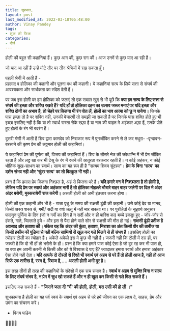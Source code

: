 ```yaml
---
title: सुप्रभात,
layout: post
last_modified_at: 2022-03-18T05:48:00
author: Vinay Pandey
tags:
- शुक्र की फिक्र
categories:
- दीर्घ
---
```

होली की बहुत सी कहानियां हैं। कुछ आग की, कुछ राग की। आज उनमें से कुछ याद आ रही हैं। 

जो याद आ रहीं हैं उन्हें मोटे तौर पर तीन श्रेणियों में रख सकता हूँ। 

पहली श्रेणी में आती हैं -  
प्रहलाद व होलिका की कहानी  और पूतना वध की कहानी। ये कहानियां सत्य के लिये सत्ता से संघर्ष की आवश्यकता और सार्थकता का संदेश देती हैं।

पर जब इस होली पर हम होलिका को जलाएं तो एक सवाल खुद से भी पूछें कि **क्या हम सत्य के लिए सत्ता से संघर्ष की इच्छा और शक्ति रखते हैं? यदि हाँ तो होलिका दहन का उत्सव जरूर मनाएं पर यदि इच्छा और शक्ति दोनों का अभाव है,  तो चेहरे पर कितना भी रंग पोत लें, होली का भाव आत्मा को छू न पायेगा।** जिनके पास इच्छा तो है पर शक्ति नही, उनकी बेचारगी तो समझी जा सकती है पर जिनके पास शक्ति होते हुए भी इच्छा इसलिए नही है कि या तो स्वार्थ रास्ता रोके खड़ा है या नाम की चाहत मे अहंकार अड़ा हैं, उनके पोते हुए होली के रंग भी बदरंग हैं।

दूसरी श्रेणी में आती हैं शिव द्वारा कामदेव को निराकार रूप में  पुनर्जीवित करने से ले कर मथुरा- -वृन्दावन-बरसाने की कृष्ण प्रेम की लठ्ठमार होली की कहानियां।

ये कहानियां प्रेम की पूर्णता की, विजय की कहानियां हैं। शिव के तीसरे नेत्र की क्रोधाग्नि में भी प्रेम जीवित रहता है और लट्ठ खा कर भी टेसू के रंग में रचने की आतुरता बरकरार रहती है। न कोई अहंकर, न कोई भौतिक सुख-साधन का स्वार्थ।  सत्य का यह रूप ही है "सत्यम शिवम सुंदरम"। **प्रेम के बिना 'सत्य' का दर्शन संभव नही और 'सुंदर सत्य' का तो बिल्कुल भी नही।**

प्रश्न है कि हमारा प्रेम कितना निश्छल है, अहं से कितना परे है। **यदि हमारे मन में निश्छलता है तो होली है, लेकिन यदि प्रेम पर स्वार्थ और अहंकार भारी है तो होलिका मोहल्ले चौबारे बाहर बाहर जलेगी पर दिल मे अंदर अंदर बसेगी, मुस्करायेगी राज करेगी।** असली होली को अभी इंतजार करना होगा।

होली की एक कहानी और भी है -
राजा पृथु के समय की राक्षसी ढूंढी की कहानी। उसे कोई देव या मानव, किसी अस्त्र शस्त्र से, गर्मी/ सर्दी या वर्षा ऋतु में नही मार सकता था। पर पुरोहितों के सुझाये अनुसार फाल्गुन पूर्णिमा के दिन (जो न गर्मी का दिन है न सर्दी और न ही बारिश का) बच्चे इकट्ठा हुए -  जोर-जोर से हंसते, गाते, चिल्लाते हुये -  और इस से पैदा होने वाले शोर से राक्षसी की मौत हो  गई।  **राक्षसी ढूंढी प्रतीक है अवसाद और हताशा की। संकेत यह कि अंदर की कुंठा, हताशा, निराशा का अंत किसी पीर की ताबीज या किसी हकीम की पुड़िया से नही बल्कि साथियों सें खुल कर गले मिलने से ही संभव है।** इसलिए होली का त्योहार टोली का त्योहार है। अकेले अकेले इस मे कुछ भी नही है। जरूरी नही कि टोली में दस हों, पर जरूरी है कि दो भी हों तो भरोसे के हों।  प्रश्न है कि क्या हमारे पास कोई ऐसा है जो दूर रह कर भी पास हो, या क्या हम अपनी करनी से  किसी और को ये विश्वास दे पाए हैं?  ज्यादातर हमारा स्वार्थ और हमारा अहंकार ऐसा होने नही देता। **यदि आपके दो दोस्तों से रिश्ते भी स्वार्थ एवं अहम से परे हैं तो होली आज है, नही तो आज सिर्फ एक तारीख है, रस्म है, रिवाज है,.... असली होली अभी दूर है।**

इस तरह तीनों ही तरह की कहानियों के संदेशों में एक सच समान है। **स्वार्थ व अहम से मुक्ति बिना न सत्य के लिए संघर्ष संभव है, न  प्रेम में सुध खो सकते हैं और न ही खुल कर किसी से गले मिल सकते हैं।**

इसलिए कह सकते हैं -
**"जिसने जला दी "मैं' की होली,**
**होली, बस उसी की हो ली ।"**

शुभकामना है 
होली का यह पर्व स्वयं के स्वार्थ एवं अहम से परे हमें जीवन का एक लक्ष्य दे,  साहस, प्रेम और उमंग का संचरण करे।

- विनय पांडेय

🙏🌷🌷🙏


